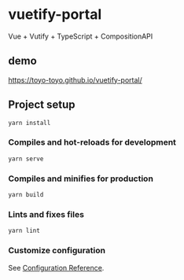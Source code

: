 # vuetify-portal

Vue + Vutify + TypeScript + CompositionAPI

## demo
https://toyo-toyo.github.io/vuetify-portal/

## Project setup
```
yarn install
```

### Compiles and hot-reloads for development
```
yarn serve
```

### Compiles and minifies for production
```
yarn build
```

### Lints and fixes files
```
yarn lint
```

### Customize configuration
See [Configuration Reference](https://cli.vuejs.org/config/).
